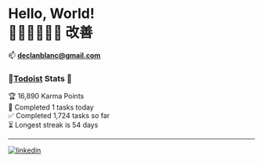 # Hello, World! <br>🏋️‍♂️👨🏻‍💻👾 改善
📫 **declanblanc@gmail.com**   


### 📎[Todoist](http://todoist.com/) Stats 📝
<!-- TODO-IST:START -->
🏆  16,890 Karma Points           
🌸  Completed 1 tasks today           
✅  Completed 1,724 tasks so far           
⏳  Longest streak is 54 days
<!-- TODO-IST:END -->


--- 

[![linkedin](https://linkedin-github-readme.onrender.com/api/render/Declan%20Blanchard/Software%20Engineer/​Bachelor's%20Degree/​May%202026/dark/https%3A%2F%2Fmedia.licdn.com%2Fdms%2Fimage%2Fv2%2FD4E03AQHxBT05-9iJhQ%2Fprofile-displayphoto-shrink_800_800%2Fprofile-displayphoto-shrink_800_800%2F0%2F1725843734712%3Fe%3D1757548800%26v%3Dbeta%26t%3DJzro16W_ATTPWq5RIuXF5XiYN-UQBFWJC-lVthjjT5c)](https://www.linkedin.com/in/declanblanc/)
